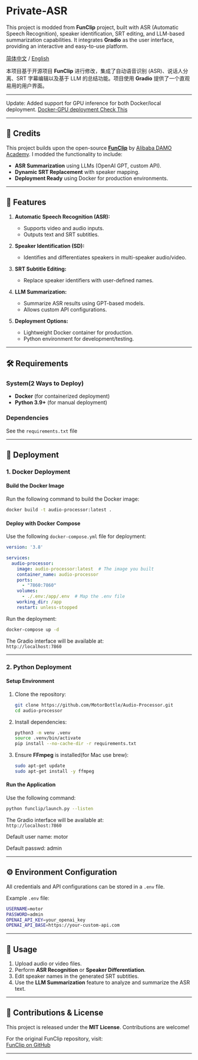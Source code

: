 # Private-ASR

This project is modded from **FunClip** project, built with ASR (Automatic Speech Recognition), speaker identification, SRT editing, and LLM-based summarization capabilities. It integrates **Gradio** as the user interface, providing an interactive and easy-to-use platform.

[简体中文](./README_zh.md) / [English](./README.md)

本项目基于开源项目 **FunClip** 进行修改，集成了自动语音识别 (ASR)、说话人分离、SRT 字幕编辑以及基于 LLM 的总结功能。项目使用 **Gradio** 提供了一个直观易用的用户界面。

---

Update: Added support for GPU inference for both Docker/local deployment. [Docker-GPU deployment Check This](./Docker_GPU.md)

---

## 📜 **Credits**

This project builds upon the open-source **[FunClip](https://github.com/alibaba-damo-academy/FunClip)** by [Alibaba DAMO Academy](https://github.com/alibaba-damo-academy). I modded the functionality to include:

- **ASR Summarization** using LLMs (OpenAI GPT, custom API).
- **Dynamic SRT Replacement** with speaker mapping.
- **Deployment Ready** using Docker for production environments.

---

## 🎯 **Features**

1. **Automatic Speech Recognition (ASR):**  
   - Supports video and audio inputs.  
   - Outputs text and SRT subtitles.

2. **Speaker Identification (SD):**  
   - Identifies and differentiates speakers in multi-speaker audio/video.

3. **SRT Subtitle Editing:**  
   - Replace speaker identifiers with user-defined names.

4. **LLM Summarization:**  
   - Summarize ASR results using GPT-based models.  
   - Allows custom API configurations.

5. **Deployment Options:**  
   - Lightweight Docker container for production.  
   - Python environment for development/testing.

---

## 🛠 **Requirements**

### System(2 Ways to Deploy)
- **Docker** (for containerized deployment)
- **Python 3.9+** (for manual deployment)

### Dependencies
See the `requirements.txt` file

---

## 🚀 **Deployment**

### 1. **Docker Deployment**

#### **Build the Docker Image**
Run the following command to build the Docker image:
```bash
docker build -t audio-processor:latest .
```

#### **Deploy with Docker Compose**
Use the following `docker-compose.yml` file for deployment:

```yaml
version: '3.8'

services:
  audio-processor:
    image: audio-processor:latest  # The image you built
    container_name: audio-processor
    ports:
      - "7860:7860"
    volumes:
      - ./.env:/app/.env  # Map the .env file
    working_dir: /app
    restart: unless-stopped
```

Run the deployment:
```bash
docker-compose up -d
```

The Gradio interface will be available at:  
`http://localhost:7860`

---

### 2. **Python Deployment**

#### **Setup Environment**

1. Clone the repository:
   ```bash
   git clone https://github.com/MotorBottle/Audio-Processor.git
   cd audio-processor
   ```

2. Install dependencies:
   ```bash
   python3 -m venv .venv
   source .venv/bin/activate
   pip install --no-cache-dir -r requirements.txt
   ```

3. Ensure **FFmpeg** is installed(for Mac use brew):
   ```bash
   sudo apt-get update
   sudo apt-get install -y ffmpeg
   ```

#### **Run the Application**

Use the following command:
```bash
python funclip/launch.py --listen
```

The Gradio interface will be available at:  
`http://localhost:7860`

Default user name: motor

Default passwd: admin

---

## ⚙️ **Environment Configuration**

All credentials and API configurations can be stored in a `.env` file.

Example `.env` file:
```bash
USERNAME=motor
PASSWORD=admin
OPENAI_API_KEY=your_openai_key
OPENAI_API_BASE=https://your-custom-api.com
```

---

## 🎥 **Usage**

1. Upload audio or video files.
2. Perform **ASR Recognition** or **Speaker Differentiation**.
3. Edit speaker names in the generated SRT subtitles.
4. Use the **LLM Summarization** feature to analyze and summarize the ASR text.

---

## 🔗 **Contributions & License**

This project is released under the **MIT License**. Contributions are welcome!

For the original FunClip repository, visit:  
[FunClip on GitHub](https://github.com/alibaba-damo-academy/FunClip)

---
